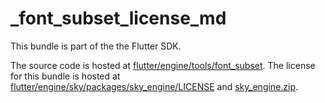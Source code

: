 # _font_subset_license_md

This bundle is part of the the Flutter SDK.

The source code is hosted at [flutter/engine/tools/font_subset](https://github.com/flutter/engine/tree/cb4b5fff73850b2e42bd4de7cb9a4310a78ac40d/tools/font_subset).
The license for this bundle is hosted at [flutter/engine/sky/packages/sky_engine/LICENSE](https://github.com/flutter/engine/tree/cb4b5fff73850b2e42bd4de7cb9a4310a78ac40d/sky/packages/sky_engine/LICENSE) 
and [sky_engine.zip](https://storage.googleapis.com/flutter_infra_release/flutter/cb4b5fff73850b2e42bd4de7cb9a4310a78ac40d/sky_engine.zip).
